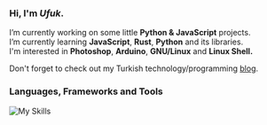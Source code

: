 <h3 align="left">Hi, I'm <em>Ufuk</em>.</h1>

<p>
  I’m currently working on some little <strong>Python & JavaScript</strong> projects. <br> 
  I’m currently learning <strong>JavaScript</strong>, <strong>Rust</strong>, <strong>Python</strong> and its libraries.<br> 
  I'm interested in <strong>Photoshop</strong>, <strong>Arduino</strong>, <strong>GNU/Linux</strong> and <strong>Linux Shell.</strong> 

  Don't forget to check out my Turkish technology/programming <a href="https://ufuk.bearblog.dev" target="_blank" rel="noopener noreferrer">blog</a>.
</p>

<h3 align="left">Languages, Frameworks and Tools</h3>

<img src="https://skillicons.dev/icons?i=html,css,bootstrap,js,supabase,nodejs,npm,react,vue,python,flask,md,bash,figma&perline=7" alt="My Skills">

